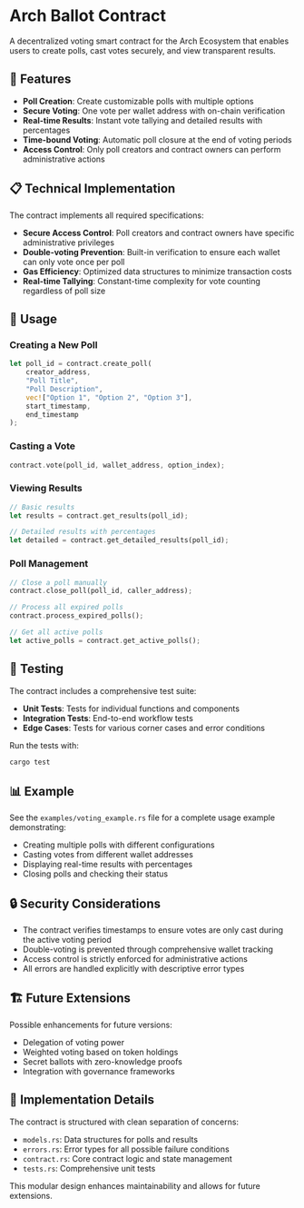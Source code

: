 # Arch Ballot Contract

A decentralized voting smart contract for the Arch Ecosystem that enables users to create polls, cast votes securely, and view transparent results.

## 🚀 Features

- **Poll Creation**: Create customizable polls with multiple options
- **Secure Voting**: One vote per wallet address with on-chain verification
- **Real-time Results**: Instant vote tallying and detailed results with percentages
- **Time-bound Voting**: Automatic poll closure at the end of voting periods
- **Access Control**: Only poll creators and contract owners can perform administrative actions

## 📋 Technical Implementation

The contract implements all required specifications:

- **Secure Access Control**: Poll creators and contract owners have specific administrative privileges
- **Double-voting Prevention**: Built-in verification to ensure each wallet can only vote once per poll
- **Gas Efficiency**: Optimized data structures to minimize transaction costs
- **Real-time Tallying**: Constant-time complexity for vote counting regardless of poll size

## 🔧 Usage

### Creating a New Poll

```rust
let poll_id = contract.create_poll(
    creator_address,
    "Poll Title",
    "Poll Description",
    vec!["Option 1", "Option 2", "Option 3"],
    start_timestamp,
    end_timestamp
);
```

### Casting a Vote

```rust
contract.vote(poll_id, wallet_address, option_index);
```

### Viewing Results

```rust
// Basic results
let results = contract.get_results(poll_id);

// Detailed results with percentages
let detailed = contract.get_detailed_results(poll_id);
```

### Poll Management

```rust
// Close a poll manually
contract.close_poll(poll_id, caller_address);

// Process all expired polls
contract.process_expired_polls();

// Get all active polls
let active_polls = contract.get_active_polls();
```

## 🧪 Testing

The contract includes a comprehensive test suite:

- **Unit Tests**: Tests for individual functions and components
- **Integration Tests**: End-to-end workflow tests
- **Edge Cases**: Tests for various corner cases and error conditions

Run the tests with:

```bash
cargo test
```

## 📊 Example

See the `examples/voting_example.rs` file for a complete usage example demonstrating:

- Creating multiple polls with different configurations
- Casting votes from different wallet addresses
- Displaying real-time results with percentages
- Closing polls and checking their status

## 🔒 Security Considerations

- The contract verifies timestamps to ensure votes are only cast during the active voting period
- Double-voting is prevented through comprehensive wallet tracking
- Access control is strictly enforced for administrative actions
- All errors are handled explicitly with descriptive error types

## 🏗️ Future Extensions

Possible enhancements for future versions:

- Delegation of voting power
- Weighted voting based on token holdings
- Secret ballots with zero-knowledge proofs
- Integration with governance frameworks

## 🧩 Implementation Details

The contract is structured with clean separation of concerns:

- `models.rs`: Data structures for polls and results
- `errors.rs`: Error types for all possible failure conditions
- `contract.rs`: Core contract logic and state management
- `tests.rs`: Comprehensive unit tests

This modular design enhances maintainability and allows for future extensions.